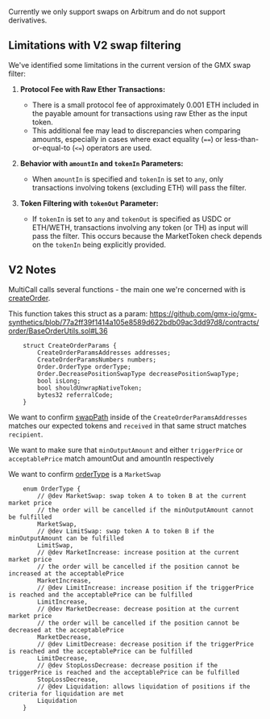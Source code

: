 Currently we only support swaps on Arbitrum and do not support derivatives.

## Limitations with V2 swap filtering

We've identified some limitations in the current version of the GMX swap filter:

1. **Protocol Fee with Raw Ether Transactions:**
   - There is a small protocol fee of approximately 0.001 ETH included in the payable amount for transactions using raw Ether as the input token.
   - This additional fee may lead to discrepancies when comparing amounts, especially in cases where exact equality (`==`) or less-than-or-equal-to (`<=`) operators are used.

2. **Behavior with `amountIn` and `tokenIn` Parameters:**
   - When `amountIn` is specified and `tokenIn` is set to `any`, only transactions involving tokens (excluding ETH) will pass the filter.

3. **Token Filtering with `tokenOut` Parameter:**
   - If `tokenIn` is set to `any` and `tokenOut` is specified as USDC or ETH/WETH, transactions involving any token (or TH) as input will pass the filter. This occurs because the MarketToken check depends on the `tokenIn` being explicitly provided.


## V2 Notes

MultiCall calls several functions - the main one we're concerned with is [createOrder](https://github.com/gmx-io/gmx-synthetics/blob/main/contracts/router/ExchangeRouter.sol#L170).

This function takes this struct as a param:
https://github.com/gmx-io/gmx-synthetics/blob/77a2ff39f1414a105e8589d622bdb09ac3dd97d8/contracts/order/BaseOrderUtils.sol#L36

```
    struct CreateOrderParams {
        CreateOrderParamsAddresses addresses;
        CreateOrderParamsNumbers numbers;
        Order.OrderType orderType;
        Order.DecreasePositionSwapType decreasePositionSwapType;
        bool isLong;
        bool shouldUnwrapNativeToken;
        bytes32 referralCode;
    }

```
We want to confirm [swapPath](https://github.com/gmx-io/gmx-synthetics/blob/77a2ff39f1414a105e8589d622bdb09ac3dd97d8/contracts/order/BaseOrderUtils.sol#L57C19-L57C27) inside of the `CreateOrderParamsAddresses` matches our expected tokens and `received` in that same struct matches `recipient`.

We want to make sure that `minOutputAmount` and either `triggerPrice` or `acceptablePrice` match amountOut and amountIn respectively

We want to confirm [orderType](https://github.com/gmx-io/gmx-synthetics/blob/77a2ff39f1414a105e8589d622bdb09ac3dd97d8/contracts/order/Order.sol) is a `MarketSwap`
```
    enum OrderType {
        // @dev MarketSwap: swap token A to token B at the current market price
        // the order will be cancelled if the minOutputAmount cannot be fulfilled
        MarketSwap,
        // @dev LimitSwap: swap token A to token B if the minOutputAmount can be fulfilled
        LimitSwap,
        // @dev MarketIncrease: increase position at the current market price
        // the order will be cancelled if the position cannot be increased at the acceptablePrice
        MarketIncrease,
        // @dev LimitIncrease: increase position if the triggerPrice is reached and the acceptablePrice can be fulfilled
        LimitIncrease,
        // @dev MarketDecrease: decrease position at the current market price
        // the order will be cancelled if the position cannot be decreased at the acceptablePrice
        MarketDecrease,
        // @dev LimitDecrease: decrease position if the triggerPrice is reached and the acceptablePrice can be fulfilled
        LimitDecrease,
        // @dev StopLossDecrease: decrease position if the triggerPrice is reached and the acceptablePrice can be fulfilled
        StopLossDecrease,
        // @dev Liquidation: allows liquidation of positions if the criteria for liquidation are met
        Liquidation
    }
```
